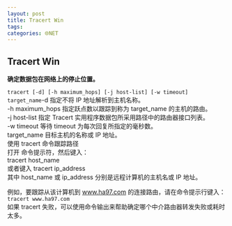 ```yaml
---
layout: post
title: Tracert Win
tags: 
categories: 🌐NET
---
```


## Tracert Win

**确定数据包在网络上的停止位置。**
  
`tracert [-d] [-h maximum_hops] [-j host-list] [-w timeout] target_name`-d 指定不将 IP 地址解析到主机名称。  
-h maximum_hops 指定跃点数以跟踪到称为 target_name 的主机的路由。  
-j host-list 指定 Tracert 实用程序数据包所采用路径中的路由器接口列表。  
-w timeout 等待 timeout 为每次回复所指定的毫秒数。  
target_name 目标主机的名称或 IP 地址。  
使用 tracert 命令跟踪路径  
打开 命令提示符，然后键入：  
tracert host_name  
或者键入 tracert ip_address  
其中 host_name 或 ip_address 分别是远程计算机的主机名或 IP 地址。  


例如，要跟踪从该计算机到 www.ha97.com 的连接路由，请在命令提示行键入：
`tracert www.ha97.com
`  
如果 tracert 失败，可以使用命令输出来帮助确定哪个中介路由器转发失败或耗时太多。  
